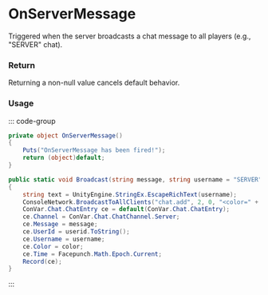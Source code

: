 # OnServerMessage
<Badge type="info" text="Server"/>[<Badge type="danger" text="Carbon Compatible"/>](https://github.com/CarbonCommunity/Carbon)[<Badge type="warning" text="Oxide Compatible"/>](https://github.com/OxideMod/Oxide.Rust)
Triggered when the server broadcasts a chat message to all players (e.g., "SERVER" chat).

### Return
Returning a non-null value cancels default behavior.

### Usage
::: code-group
```csharp [Example]
private object OnServerMessage()
{
	Puts("OnServerMessage has been fired!");
	return (object)default;
}
```
```csharp [Source — Assembly-CSharp @ ConVar.Chat]
public static void Broadcast(string message, string username = "SERVER", string color = "#eee", ulong userid = 0uL)
{
	string text = UnityEngine.StringEx.EscapeRichText(username);
	ConsoleNetwork.BroadcastToAllClients("chat.add", 2, 0, "<color=" + color + ">" + text + "</color> " + message);
	ConVar.Chat.ChatEntry ce = default(ConVar.Chat.ChatEntry);
	ce.Channel = ConVar.Chat.ChatChannel.Server;
	ce.Message = message;
	ce.UserId = userid.ToString();
	ce.Username = username;
	ce.Color = color;
	ce.Time = Facepunch.Math.Epoch.Current;
	Record(ce);
}

```
:::
